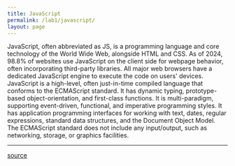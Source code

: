 ```yaml
---
title: JavaScript
permalink: /lab1/javascript/
layout: page
---
```


JavaScript, often abbreviated as JS, is a programming language and core technology of the World Wide Web, alongside HTML and CSS. As of 2024, 98.8% of websites use JavaScript on the client side for webpage behavior, often incorporating third-party libraries. All major web browsers have a dedicated JavaScript engine to execute the code on users' devices. JavaScript is a high-level, often just-in-time compiled language that conforms to the ECMAScript standard. It has dynamic typing, prototype-based object-orientation, and first-class functions. It is multi-paradigm, supporting event-driven, functional, and imperative programming styles. It has application programming interfaces for working with text, dates, regular expressions, standard data structures, and the Document Object Model. The ECMAScript standard does not include any input/output, such as networking, storage, or graphics facilities.

---

 [source](https://en.wikipedia.org/wiki/JavaScript)